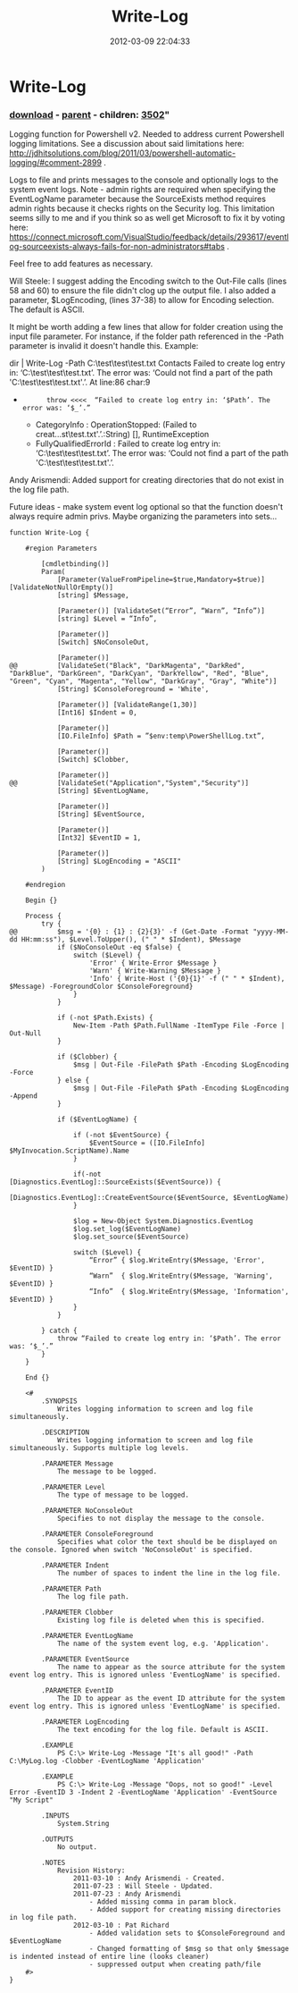 ﻿---
pid:            3270
parent:         2814
children:       3502
poster:         Pat Richard
title:          Write-Log
date:           2012-03-09 22:04:33
format:         posh
---

# Write-Log

### [download](3270.ps1) - [parent](2814.md) - children: [3502](3502.md)"

Logging function for Powershell v2. Needed to address current Powershell logging limitations. See a discussion about said limitations here: http://jdhitsolutions.com/blog/2011/03/powershell-automatic-logging/#comment-2899 .

Logs to file and prints messages to the console and optionally logs to the system event logs. Note - admin rights are required when specifying the EventLogName parameter because the SourceExists method requires admin rights because it checks rights on the Security log. This limitation seems silly to me and if you think so as well get Microsoft to fix it by voting here: https://connect.microsoft.com/VisualStudio/feedback/details/293617/eventlog-sourceexists-always-fails-for-non-administrators#tabs .

Feel free to add features as necessary.

Will Steele: I suggest adding the Encoding switch to the Out-File calls (lines 58 and 60) to ensure the file didn't clog up the output file.  I also added a parameter, $LogEncoding, (lines 37-38) to allow for Encoding selection.  The default is ASCII.

It might be worth adding a few lines that allow for folder creation using the input file parameter.  For instance, if the folder path referenced in the -Path parameter is invalid it doesn't handle this.  Example:

dir | Write-Log -Path C:\test\test\test.txt
Contacts
Failed to create log entry in: ‘C:\test\test\test.txt’. The error was: ‘Could not find a part of the path 'C:\test\test\test.txt'.’.
At line:86 char:9
+ 			throw <<<<  “Failed to create log entry in: ‘$Path’. The error was: ‘$_’.”
    + CategoryInfo          : OperationStopped: (Failed to creat...st\test.txt'.’.:String) [], RuntimeException
    + FullyQualifiedErrorId : Failed to create log entry in: ‘C:\test\test\test.txt’. The error was: ‘Could not find a part of the path 'C:\test\test\test.txt'.’.

Andy Arismendi: Added support for creating directories that do not exist in the log file path.

Future ideas - make system event log optional so that the function doesn't always require admin privs. Maybe organizing the parameters into sets...

```posh
function Write-Log {

	#region Parameters
	
		[cmdletbinding()]
		Param(
			[Parameter(ValueFromPipeline=$true,Mandatory=$true)] [ValidateNotNullOrEmpty()]
			[string] $Message,

			[Parameter()] [ValidateSet(“Error”, “Warn”, “Info”)]
			[string] $Level = “Info”,
			
			[Parameter()]
			[Switch] $NoConsoleOut,
			
			[Parameter()]
@@			[ValidateSet("Black", "DarkMagenta", "DarkRed", "DarkBlue", "DarkGreen", "DarkCyan", "DarkYellow", "Red", "Blue", "Green", "Cyan", "Magenta", "Yellow", "DarkGray", "Gray", "White")]
			[String] $ConsoleForeground = 'White',
			
			[Parameter()] [ValidateRange(1,30)]
			[Int16] $Indent = 0,

			[Parameter()]
			[IO.FileInfo] $Path = ”$env:temp\PowerShellLog.txt”,
			
			[Parameter()]
			[Switch] $Clobber,
			
			[Parameter()]
@@			[ValidateSet("Application","System","Security")]
			[String] $EventLogName,
			
			[Parameter()]
			[String] $EventSource,
			
			[Parameter()]
			[Int32] $EventID = 1,

			[Parameter()]
			[String] $LogEncoding = "ASCII"
		)
		
	#endregion

	Begin {}

	Process {
		try {			
@@			$msg = '{0} : {1} : {2}{3}' -f (Get-Date -Format "yyyy-MM-dd HH:mm:ss"), $Level.ToUpper(), (" " * $Indent), $Message			
			if ($NoConsoleOut -eq $false) {
				switch ($Level) {
					'Error' { Write-Error $Message }
					'Warn' { Write-Warning $Message }
					'Info' { Write-Host ('{0}{1}' -f (" " * $Indent), $Message) -ForegroundColor $ConsoleForeground}
				}
			}

			if (-not $Path.Exists) {
				New-Item -Path $Path.FullName -ItemType File -Force | Out-Null
			}
			
			if ($Clobber) {
				$msg | Out-File -FilePath $Path -Encoding $LogEncoding -Force
			} else {
				$msg | Out-File -FilePath $Path -Encoding $LogEncoding -Append
			}
			
			if ($EventLogName) {
			
				if (-not $EventSource) {
					$EventSource = ([IO.FileInfo] $MyInvocation.ScriptName).Name
				}
			
				if(-not [Diagnostics.EventLog]::SourceExists($EventSource)) { 
					[Diagnostics.EventLog]::CreateEventSource($EventSource, $EventLogName) 
		        } 

				$log = New-Object System.Diagnostics.EventLog  
			    $log.set_log($EventLogName)  
			    $log.set_source($EventSource) 
				
				switch ($Level) {
					“Error” { $log.WriteEntry($Message, 'Error', $EventID) }
					“Warn”  { $log.WriteEntry($Message, 'Warning', $EventID) }
					“Info”  { $log.WriteEntry($Message, 'Information', $EventID) }
				}
			}

		} catch {
			throw “Failed to create log entry in: ‘$Path’. The error was: ‘$_’.”
		}
	}

	End {}

	<#
		.SYNOPSIS
			Writes logging information to screen and log file simultaneously.

		.DESCRIPTION
			Writes logging information to screen and log file simultaneously. Supports multiple log levels.

		.PARAMETER Message
			The message to be logged.

		.PARAMETER Level
			The type of message to be logged.
			
		.PARAMETER NoConsoleOut
			Specifies to not display the message to the console.
			
		.PARAMETER ConsoleForeground
			Specifies what color the text should be be displayed on the console. Ignored when switch 'NoConsoleOut' is specified.
		
		.PARAMETER Indent
			The number of spaces to indent the line in the log file.

		.PARAMETER Path
			The log file path.
		
		.PARAMETER Clobber
			Existing log file is deleted when this is specified.
		
		.PARAMETER EventLogName
			The name of the system event log, e.g. 'Application'.
		
		.PARAMETER EventSource
			The name to appear as the source attribute for the system event log entry. This is ignored unless 'EventLogName' is specified.
		
		.PARAMETER EventID
			The ID to appear as the event ID attribute for the system event log entry. This is ignored unless 'EventLogName' is specified.

		.PARAMETER LogEncoding
			The text encoding for the log file. Default is ASCII.
		
		.EXAMPLE
			PS C:\> Write-Log -Message "It's all good!" -Path C:\MyLog.log -Clobber -EventLogName 'Application'

		.EXAMPLE
			PS C:\> Write-Log -Message "Oops, not so good!" -Level Error -EventID 3 -Indent 2 -EventLogName 'Application' -EventSource "My Script"

		.INPUTS
			System.String

		.OUTPUTS
			No output.
			
		.NOTES
			Revision History:
				2011-03-10 : Andy Arismendi - Created.
				2011-07-23 : Will Steele - Updated.
				2011-07-23 : Andy Arismendi 
					- Added missing comma in param block. 
					- Added support for creating missing directories in log file path.
				2012-03-10 : Pat Richard
					- Added validation sets to $ConsoleForeground and $EventLogName
					- Changed formatting of $msg so that only $message is indented instead of entire line (looks cleaner)
					- suppressed output when creating path/file
	#>
}
```
